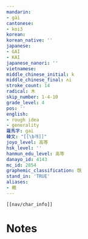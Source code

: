 ```yaml
---
mandarin:
- gài
cantonese:
- koi3
korean:
korean_native: ''
japanese:
- GAI
- KAI
japanese_nanori: ''
vietnamese:
middle_chinese_initial: k
middle_chinese_final: ʌi
stroke_count: 14
radical: 木
skip_number: 1-4-10
grade_level: 4
pos: ''
english:
- rough idea
- generality
羅馬字: gai
韓文: "[[\b개]]"
joyo_level: 高等
hsk_level: ''
hanmun_edu_level: 高等
danayo_id: 4143
mc_id: 2854
graphemic_classification: 旣
stand_in: 'TRUE'
aliases:
- 槪
---
```

```meta-bind-embed
[[nav/char_info]]
```

# Notes
